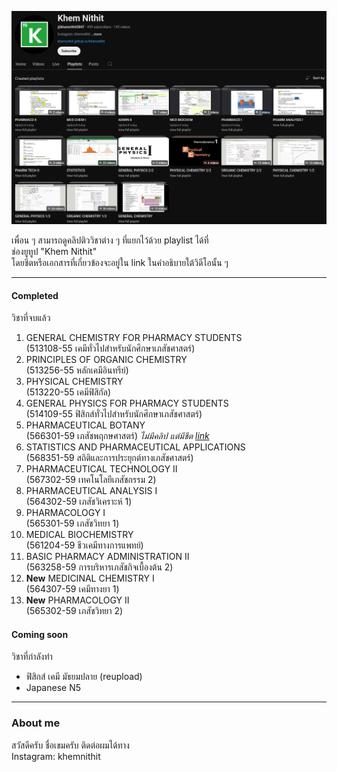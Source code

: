 ![YouTube playlists](YT.png)

เพื่อน ๆ สามารถดูคลิปติววิชาต่าง ๆ ที่แยกไว้ด้วย playlist ได้ที่ \
ช่องยูทูป "Khem Nithit" \
โดยชีตหรือเอกสารที่เกี่ยวข้องจะอยู่ใน link ในคำอธิบายใต้วิดีโอนั้น ๆ

---

#### Completed
วิชาที่จบแล้ว
1. GENERAL CHEMISTRY FOR PHARMACY STUDENTS \
(513108-55 เคมีทั่วไปสำหรับนักศึกษาเภสัชศาสตร์)
2. PRINCIPLES OF ORGANIC CHEMISTRY \
(513256-55 หลักเคมีอินทรีย์)
3. PHYSICAL CHEMISTRY \
(513220-55 เคมีฟิสิกัล)
4. GENERAL PHYSICS FOR PHARMACY STUDENTS \
(514109-55 ฟิสิกส์ทั่วไปสำหรับนักศึกษาเภสัชศาสตร์)
5. PHARMACEUTICAL BOTANY \
(566301-59 เภสัชพฤกษศาสตร์) *ไม่มีคลิป แต่มีชีต [link](https://drive.google.com/drive/folders/1dtew5V-vOd-E90UT03dh4CO41PZWmQOR?usp=sharing)*
6. STATISTICS AND PHARMACEUTICAL APPLICATIONS \
(568351-59 สถิติและการประยุกต์ทางเภสัชศาสตร์)
7. PHARMACEUTICAL TECHNOLOGY II \
(567302-59 เทคโนโลยีเภสัชกรรม 2)
8. PHARMACEUTICAL ANALYSIS I \
(564302-59 เภสัชวิเคราะห์ 1)
9. PHARMACOLOGY I \
(565301-59 เภสัชวิทยา 1)
10. MEDICAL BIOCHEMISTRY \
(561204-59 ชีวเคมีทางการแพทย์)
11. BASIC PHARMACY ADMINISTRATION II \
(563258-59 การบริหารเภสัชกิจเบื้องต้น 2)
12. **New** MEDICINAL CHEMISTRY I \
(564307-59 เคมีทางยา 1)
13. **New** PHARMACOLOGY II \
(565302-59 เภสัชวิทยา 2)

#### Coming soon
วิชาที่กำลังทำ
- ฟิสิกส์ เคมี มัธยมปลาย (reupload)
- Japanese N5

---

### About me
สวัสดีครับ ชื่อเขมครับ ติดต่อผมได้ทาง\
Instagram: khemnithit
